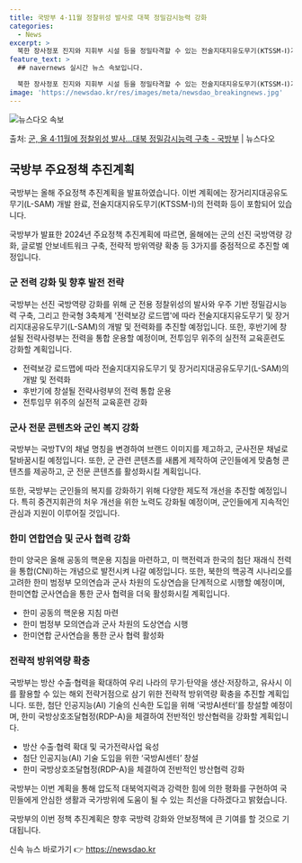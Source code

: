```yaml
---
title: 국방부 4·11월 정찰위성 발사로 대북 정밀감시능력 강화
categories:
  - News
excerpt: >
  북한 장사정포 진지와 지휘부 시설 등을 정밀타격할 수 있는 전술지대지유도무기(KTSSM-Ⅰ)가 올해 처음으로…
feature_text: >
  ## navernews 실시간 뉴스 속보입니다.

  북한 장사정포 진지와 지휘부 시설 등을 정밀타격할 수 있는 전술지대지유도무기(KTSSM-Ⅰ)가 올해 처음으로…
image: 'https://newsdao.kr/res/images/meta/newsdao_breakingnews.jpg'
---
```


![뉴스다오 속보](https://newsdao.kr/res/images/meta/newsdao_breakingnews.jpg)

<p>출처: <a href="https://newsdao.kr/3380" rel="dofollow">군, 올 4·11월에 정찰위성 발사…대북 정밀감시능력 구축 - 국방부</a> | 뉴스다오</p>

<h2 data-ke-size="size26">국방부 주요정책 추진계획</h2>
국방부는 올해 주요정책 추진계획을 발표하였습니다. 이번 계획에는 장거리지대공유도무기(L-SAM) 개발 완료, 전술지대지유도무기(KTSSM-Ⅰ)의 전력화 등이 포함되어 있습니다.

<p data-ke-size="size16">국방부가 발표한 2024년 주요정책 추진계획에 따르면, 올해에는 군의 선진 국방역량 강화, 글로벌 안보네트워크 구축, 전략적 방위역량 확충 등 3가지를 중점적으로 추진할 예정입니다.</p>

<h3 data-ke-size="size24">군 전력 강화 및 향후 발전 전략</h3>
국방부는 선진 국방역량 강화를 위해 군 전용 정찰위성의 발사와 우주 기반 정밀감시능력 구축, 그리고 한국형 3축체계 '전력보강 로드맵'에 따라 전술지대지유도무기 및 장거리지대공유도무기(L-SAM)의 개발 및 전력화를 추진할 예정입니다. 또한, 후반기에 창설될 전략사령부는 전력을 통합 운용할 예정이며, 전투임무 위주의 실전적 교육훈련도 강화할 계획입니다.

<ul>
  <li>전력보강 로드맵에 따라 전술지대지유도무기 및 장거리지대공유도무기(L-SAM)의 개발 및 전력화</li>
  <li>후반기에 창설될 전략사령부의 전력 통합 운용</li>
  <li>전투임무 위주의 실전적 교육훈련 강화</li>
</ul>

<h3 data-ke-size="size24">군사 전문 콘텐츠와 군인 복지 강화</h3>
국방부는 국방TV의 채널 명칭을 변경하여 브랜드 이미지를 제고하고, 군사전문 채널로 탈바꿈시킬 예정입니다. 또한, 군 관련 콘텐츠를 새롭게 제작하여 군인들에게 맞춤형 콘텐츠를 제공하고, 군 전문 콘텐츠를 활성화시킬 계획입니다.

<p data-ke-size="size16">또한, 국방부는 군인들의 복지를 강화하기 위해 다양한 제도적 개선을 추진할 예정입니다. 특히 중견지휘관의 처우 개선을 위한 노력도 강화될 예정이며, 군인들에게 지속적인 관심과 지원이 이루어질 것입니다.</p>

<h3 data-ke-size="size24">한미 연합연습 및 군사 협력 강화</h3>
한미 양국은 올해 공동의 핵운용 지침을 마련하고, 미 핵전력과 한국의 첨단 재래식 전력을 통합(CNI)하는 개념으로 발전시켜 나갈 예정입니다. 또한, 북한의 핵공격 시나리오를 고려한 한미 범정부 모의연습과 군사 차원의 도상연습을 단계적으로 시행할 예정이며, 한미연합 군사연습을 통한 군사 협력을 더욱 활성화시킬 계획입니다.

<ul>
  <li>한미 공동의 핵운용 지침 마련</li>
  <li>한미 범정부 모의연습과 군사 차원의 도상연습 시행</li>
  <li>한미연합 군사연습을 통한 군사 협력 활성화</li>
</ul>

<h3 data-ke-size="size24">전략적 방위역량 확충</h3>
국방부는 방산 수출·협력을 확대하여 우리 나라의 무기·탄약을 생산·저장하고, 유사시 이를 활용할 수 있는 해외 전략거점으로 삼기 위한 전략적 방위역량 확충을 추진할 계획입니다. 또한, 첨단 인공지능(AI) 기술의 신속한 도입을 위해 ‘국방AI센터’를 창설할 예정이며, 한미 국방상호조달협정(RDP-A)을 체결하여 전반적인 방산협력을 강화할 계획입니다.

<ul>
  <li>방산 수출·협력 확대 및 국가전략사업 육성</li>
  <li>첨단 인공지능(AI) 기술 도입을 위한 ‘국방AI센터’ 창설</li>
  <li>한미 국방상호조달협정(RDP-A)을 체결하여 전반적인 방산협력 강화</li>
</ul>

<p data-ke-size="size16">국방부는 이번 계획을 통해 압도적 대북억지력과 강력한 힘에 의한 평화를 구현하여 국민들에게 안심한 생활과 국가방위에 도움이 될 수 있는 최선을 다하겠다고 밝혔습니다.</p>

국방부의 이번 정책 추진계획은 향후 국방력 강화와 안보정책에 큰 기여를 할 것으로 기대됩니다. 

신속 뉴스 바로가기 👉 <a href="https://newsdao.kr" rel="dofollow">https://newsdao.kr</a>


